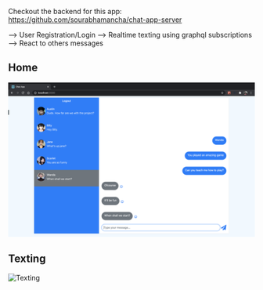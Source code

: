 Checkout the backend for this app: https://github.com/sourabhamancha/chat-app-server

--> User Registration/Login
--> Realtime texting using graphql subscriptions
--> React to others messages

## Home

![Home](app-images/Home.png)

## Texting

![Texting](app-images/Texting.gif)
